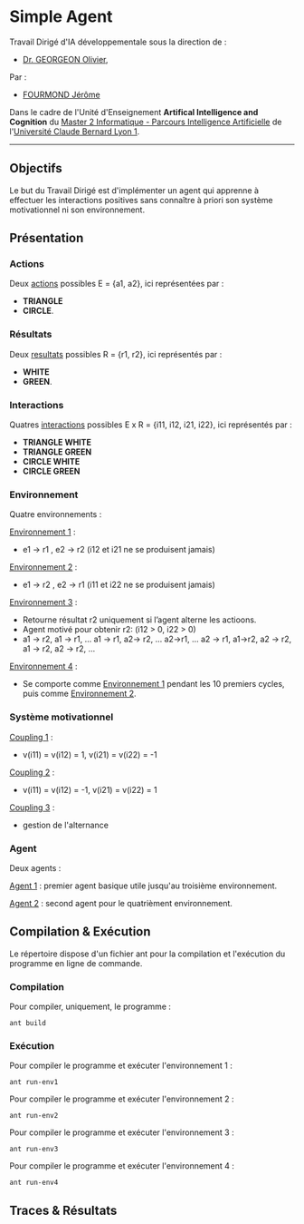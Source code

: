 # Simple Agent

Travail Dirigé d'IA développementale sous la direction de :
- [Dr. GEORGEON Olivier](http://oliviergeorgeon.com/),

Par : 
- [FOURMOND Jérôme](https://github.com/jfourmond/)

Dans le cadre de l'Unité d'Enseignement **Artifical Intelligence and Cognition** du [Master 2 Informatique - Parcours Intelligence Artificielle](http://master-info.univ-lyon1.fr/IA/) de l'[Université Claude Bernard Lyon 1](http://www.univ-lyon1.fr/).

---

## Objectifs
Le but du Travail Dirigé est d'implémenter un agent qui apprenne à effectuer les interactions positives sans connaître à priori son système motivationnel ni son environnement.

## Présentation

### Actions

Deux [actions](https://github.com/jfourmond/SimpleAgent/blob/master/SimpleAgent/src/action/Action.java) possibles E = {a1, a2}, ici représentées par :
- **TRIANGLE**
- **CIRCLE**.

### Résultats

Deux [resultats](https://github.com/jfourmond/SimpleAgent/blob/master/SimpleAgent/src/result/Result.java) possibles R = {r1, r2}, ici représentés par :
- **WHITE**
- **GREEN**.


### Interactions

Quatres [interactions](https://github.com/jfourmond/SimpleAgent/blob/master/SimpleAgent/src/interaction/Interaction.java) possibles E x R = {i11, i12, i21, i22}, ici représentés par :
- **TRIANGLE WHITE**
- **TRIANGLE GREEN**
- **CIRCLE WHITE**
- **CIRCLE GREEN**

### Environnement

Quatre environnements :

[Environnement 1](https://github.com/jfourmond/SimpleAgent/blob/master/SimpleAgent/src/environment/Env1.java) : 
- e1 -> r1 , e2 -> r2   (i12 et i21 ne se produisent jamais)

[Environnement 2](https://github.com/jfourmond/SimpleAgent/blob/master/SimpleAgent/src/environment/Env2.java) :
- e1 -> r2 , e2 -> r1   (i11 et i22 ne se produisent jamais)

[Environnement 3](https://github.com/jfourmond/SimpleAgent/blob/master/SimpleAgent/src/environment/Env3.java) :
- Retourne résultat r2 uniquement si l’agent alterne les actioons.
-  Agent motivé pour obtenir r2: (i12 > 0, i22 > 0)
- a1 -> r2, a1 -> r1, … a1 -> r1, a2-> r2, … a2->r1, … a2 -> r1, a1->r2, a2 -> r2, a1 -> r2, a2 -> r2, …

[Environnement 4](https://github.com/jfourmond/SimpleAgent/blob/master/SimpleAgent/src/environment/Env4.java) :
- Se comporte comme [Environnement 1](https://github.com/jfourmond/SimpleAgent/blob/master/SimpleAgent/src/environment/Env1.java) pendant les 10 premiers cycles, puis comme [Environnement 2](https://github.com/jfourmond/SimpleAgent/blob/master/SimpleAgent/src/environment/Env2.java).

### Système motivationnel

[Coupling 1](https://github.com/jfourmond/SimpleAgent/blob/master/SimpleAgent/src/coupling/Coupling1.java) :
- v(i11) = v(i12) = 1, v(i21) = v(i22) = -1

[Coupling 2](https://github.com/jfourmond/SimpleAgent/blob/master/SimpleAgent/src/coupling/Coupling2.java) :
- v(i11) = v(i12) = -1, v(i21) = v(i22) = 1

[Coupling 3](https://github.com/jfourmond/SimpleAgent/blob/master/SimpleAgent/src/coupling/Coupling3.java) :
- gestion de l'alternance

### Agent

Deux agents :

[Agent 1](https://github.com/jfourmond/SimpleAgent/blob/master/SimpleAgent/src/agent/Agent1.java) : premier agent basique utile jusqu'au troisième environnement.

[Agent 2](https://github.com/jfourmond/SimpleAgent/blob/master/SimpleAgent/src/environment/Agent2.java) : second agent pour le quatrièment environnement.

## Compilation & Exécution

Le répertoire dispose d'un fichier ant pour la compilation et l'exécution du programme en ligne de commande.

### Compilation

Pour compiler, uniquement, le programme :

	ant build

### Exécution

Pour compiler le programme et exécuter l'environnement 1 :
	
	ant run-env1

Pour compiler le programme et exécuter l'environnement 2 :

	ant run-env2
	
Pour compiler le programme et exécuter l'environnement 3 :

	ant run-env3

Pour compiler le programme et exécuter l'environnement 4 :

	ant run-env4
	
## Traces & Résultats
